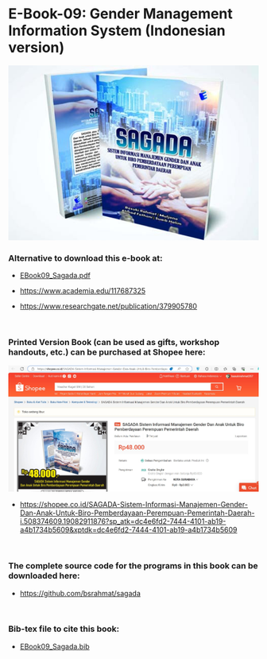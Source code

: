 # E-Book-09: Gender Management Information System (Indonesian version)

<p align="center">
  <img src="https://github.com/bsrahmat/ebook-09/blob/main/SAGADA.jpg" alt="" class="img-responsive" width="700">
</p>

### Alternative to download this e-book at:

- <a href="https://github.com/bsrahmat/ebook-09/blob/main/EBook09_Sagada.pdf" target="_blank">EBook09_Sagada.pdf</a>

- <a href="https://www.academia.edu/117687325" target="_blank">https://www.academia.edu/117687325</a>

- <a href="https://www.researchgate.net/publication/379905780" target="_blank">https://www.researchgate.net/publication/379905780</a>

<br>

### Printed Version Book (can be used as gifts, workshop handouts, etc.) can be purchased at Shopee here:

<p align="center">
<a href="https://shopee.co.id/SAGADA-Sistem-Informasi-Manajemen-Gender-Dan-Anak-Untuk-Biro-Pemberdayaan-Perempuan-Pemerintah-Daerah-i.508374609.19082911876?sp_atk=dc4e6fd2-7444-4101-ab19-a4b1734b5609&xptdk=dc4e6fd2-7444-4101-ab19-a4b1734b5609" target="_blank"><img src="https://github.com/bsrahmat/ebook-09/blob/main/shopee_book09.jpg" alt="" class="img-responsive" width="700">
</a>
</p>

- <a href="https://shopee.co.id/SAGADA-Sistem-Informasi-Manajemen-Gender-Dan-Anak-Untuk-Biro-Pemberdayaan-Perempuan-Pemerintah-Daerah-i.508374609.19082911876?sp_atk=dc4e6fd2-7444-4101-ab19-a4b1734b5609&xptdk=dc4e6fd2-7444-4101-ab19-a4b1734b5609" target="_blank">https://shopee.co.id/SAGADA-Sistem-Informasi-Manajemen-Gender-Dan-Anak-Untuk-Biro-Pemberdayaan-Perempuan-Pemerintah-Daerah-i.508374609.19082911876?sp_atk=dc4e6fd2-7444-4101-ab19-a4b1734b5609&xptdk=dc4e6fd2-7444-4101-ab19-a4b1734b5609</a>

<br>

### The complete source code for the programs in this book can be downloaded here:

- <a href="https://github.com/bsrahmat/sagada" target="_blank">https://github.com/bsrahmat/sagada</a>

<br>

### Bib-tex file to cite this book:

- <a href="https://github.com/bsrahmat/ebook-09/blob/main/EBook09_Sagada.bib" target="_blank">EBook09_Sagada.bib</a>

<br>

